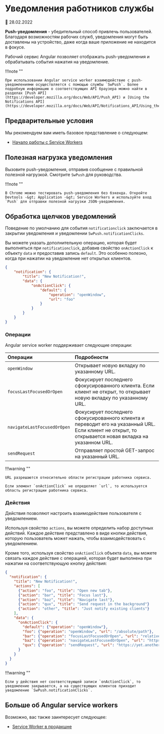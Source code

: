 # Уведомления работников службы

:date: 28.02.2022

**Push-уведомления** - убедительный способ привлечь пользователей. Благодаря возможностям рабочих служб, уведомления могут быть доставлены на устройство, даже когда ваше приложение не находится в фокусе.

Рабочий сервис Angular позволяет отображать push-уведомления и обрабатывать события нажатия на уведомление.

!!!note ""

    При использовании Angular service worker взаимодействие с push-уведомлениями осуществляется с помощью службы `SwPush`. Более подробную информацию о соответствующих API браузера можно найти в разделах [Push API](https://developer.mozilla.org/docs/Web/API/Push_API) и [Using the Notifications API](https://developer.mozilla.org/docs/Web/API/Notifications_API/Using_the_Notifications_API).

## Предварительные условия

Мы рекомендуем вам иметь базовое представление о следующем:

-   [Начало работы с Service Workers](service-worker-getting-started.md)

## Полезная нагрузка уведомления

Вызовите push-уведомления, отправив сообщение с правильной полезной нагрузкой. Смотрите `SwPush` для руководства.

!!!note ""

    В Chrome можно тестировать push-уведомления без бэкенда. Откройте Devtools -&gt; Application -&gt; Service Workers и используйте вход `Push` для отправки полезной нагрузки JSON-уведомления.

## Обработка щелчков уведомлений

Поведение по умолчанию для события `notificationclick` заключается в закрытии уведомления и уведомлении `SwPush.notificationClicks`.

Вы можете указать дополнительную операцию, которая будет выполняться при `notificationclick`, добавив свойство `onActionClick` к объекту `data` и предоставив запись `default`. Это особенно полезно, когда при нажатии на уведомление нет открытых клиентов.

```json
{
    "notification": {
        "title": "New Notification!",
        "data": {
            "onActionClick": {
                "default": {
                    "operation": "openWindow",
                    "url": "foo"
                }
            }
        }
    }
}
```

### Операции

Angular service worker поддерживает следующие операции:

| Операции                    | Подробности                                                                                                                                            |
| :-------------------------- | :----------------------------------------------------------------------------------------------------------------------------------------------------- |
| `openWindow`                | Открывает новую вкладку по указанному URL.                                                                                                             |
| `focusLastFocusedOrOpen`    | Фокусирует последнего сфокусированного клиента. Если клиент не открыт, то открывает новую вкладку по указанному URL.                                   |
| `navigateLastFocusedOrOpen` | Фокусирует последнего сфокусированного клиента и переводит его на указанный URL. Если клиент не открыт, то открывается новая вкладка на указанном URL. |
| `sendRequest`               | Отправляет простой GET-запрос на указанный URL.                                                                                                        |

!!!warning ""

    URL разрешаются относительно области регистрации работника сервиса.

    Если элемент `onActionClick` не определяет `url`, то используется область регистрации работника сервиса.

### Действия

Действия позволяют настроить взаимодействие пользователя с уведомлением.

Используя свойство `actions`, вы можете определить набор доступных действий. Каждое действие представлено в виде кнопки действия, которую пользователь может нажать, чтобы взаимодействовать с уведомлением.

Кроме того, используя свойство `onActionClick` объекта `data`, вы можете связать каждое действие с операцией, которая будет выполнена при нажатии на соответствующую кнопку действия:

```json
{
  "notification": {
    "title": "New Notification!",
    "actions": [
      {"action": "foo", "title": "Open new tab"},
      {"action": "bar", "title": "Focus last"},
      {"action": "baz", "title": "Navigate last"},
      {"action": "qux", "title": "Send request in the background"}
      {"action": "other", "title": "Just notify existing clients"}
    ],
    "data": {
      "onActionClick": {
        "default": {"operation": "openWindow"},
        "foo": {"operation": "openWindow", "url": "/absolute/path"},
        "bar": {"operation": "focusLastFocusedOrOpen", "url": "relative/path"},
        "baz": {"operation": "navigateLastFocusedOrOpen", "url": "https://other.domain.com/"},
        "qux": {"operation": "sendRequest", "url": "https://yet.another.domain.com/"}
      }
    }
  }
}
```

!!!warning ""

    Если у действия нет соответствующей записи `onActionClick`, то уведомление закрывается, а на существующих клиентов приходит уведомление `SwPush.notificationClicks`.

## Больше об Angular service workers

Возможно, вас также заинтересует следующее:

-   [Service Worker в продакшне](service-worker-devops.md)

<!-- links -->

<!-- external links -->

<!-- end links -->
